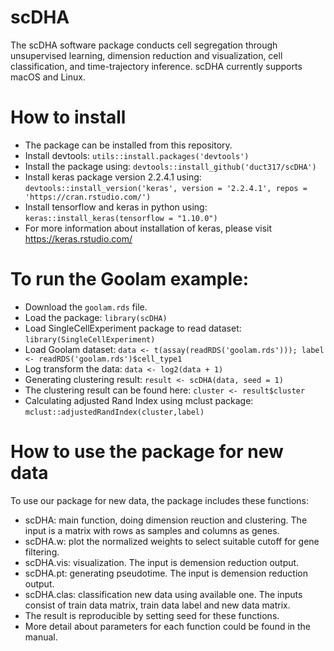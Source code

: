# scDHA
The scDHA software package conducts cell segregation through unsupervised learning, dimension reduction and visualization, cell classification, and time-trajectory inference. scDHA currently supports macOS and Linux.
# How to install
- The package can be installed from this repository.
- Install devtools: `utils::install.packages('devtools')`
- Install the package using: `devtools::install_github('duct317/scDHA')`
- Install keras package version 2.2.4.1 using: `devtools::install_version('keras', version = '2.2.4.1', repos = 'https://cran.rstudio.com/')`
- Install tensorflow and keras in python using: `keras::install_keras(tensorflow = "1.10.0")`
- For more information about installation of keras, please visit https://keras.rstudio.com/

# To run the Goolam example:
- Download the `goolam.rds` file.
- Load the package: `library(scDHA)`
- Load SingleCellExperiment package to read dataset: `library(SingleCellExperiment)`
- Load Goolam dataset: `data <- t(assay(readRDS('goolam.rds'))); label <- readRDS('goolam.rds')$cell_type1`
- Log transform the data: `data <- log2(data + 1)`
- Generating clustering result: `result <- scDHA(data, seed = 1)`
- The clustering result can be found here: `cluster <- result$cluster`
- Calculating adjusted Rand Index using mclust package: `mclust::adjustedRandIndex(cluster,label)`

# How to use the package for new data 
To use our package for new data, the package includes these functions:
- scDHA: main function, doing dimension reuction and clustering. The input is a matrix with rows as samples and columns as genes.
- scDHA.w: plot the normalized weights to select suitable cutoff for gene filtering.
- scDHA.vis: visualization. The input is demension reduction output.
- scDHA.pt: generating pseudotime. The input is demension reduction output.
- scDHA.clas: classification new data using available one. The inputs consist of train data matrix, train data label and new data matrix. 
- The result is reproducible by setting seed for these functions.
- More detail about parameters for each function could be found in the manual.
